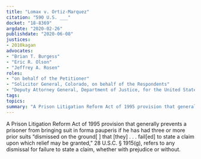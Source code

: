 ```yaml
---
title: "Lomax v. Ortiz-Marquez"
citation: "590 U.S. ___"
docket: "18-8369"
argdate: "2020-02-26"
publishdate: "2020-06-08"
justices:
- 2010kagan
advocates:
- "Brian T. Burgess"
- "Eric R. Olson"
- "Jeffrey A. Rosen"
roles:
- "on behalf of the Petitioner"
- "Solicitor General, Colorado, on behalf of the Respondents"
- "Deputy Attorney General, Department of Justice, for the United States, as amicus curiae, supporting the Respondents"
tags:
topics:
summary: "A Prison Litigation Reform Act of 1995 provision that generally prevents a prisoner from bringing suit in forma pauperis if he has had three or more prior suits “dismissed on the ground[ ] that [they] . . . fail[ed] to state a claim upon which relief may be granted,” 28 U.S.C. § 1915(g), refers to any dismissal for failure to state a claim, whether with prejudice or without."
---
```

A Prison Litigation Reform Act of 1995 provision that generally prevents a prisoner from bringing suit in forma pauperis if he has had three or more prior suits “dismissed on the ground[ ] that [they] . . . fail[ed] to state a claim upon which relief may be granted,” 28 U.S.C. § 1915(g), refers to any dismissal for failure to state a claim, whether with prejudice or without.